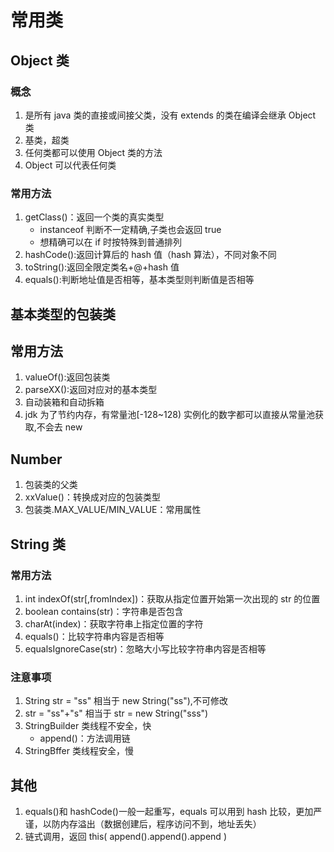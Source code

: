 # 常用类

## Object 类

### 概念

1. 是所有 java 类的直接或间接父类，没有 extends 的类在编译会继承 Object 类
2. 基类，超类
3. 任何类都可以使用 Object 类的方法
4. Object 可以代表任何类

### 常用方法

1. getClass()：返回一个类的真实类型
   - instanceof 判断不一定精确,子类也会返回 true
   - 想精确可以在 if 时按特殊到普通排列
2. hashCode():返回计算后的 hash 值（hash 算法），不同对象不同
3. toString():返回全限定类名+@+hash 值
4. equals():判断地址值是否相等，基本类型则判断值是否相等

## 基本类型的包装类

## 常用方法

1. valueOf():返回包装类
2. parseXX():返回对应对的基本类型
3. 自动装箱和自动拆箱
4. jdk 为了节约内存，有常量池[-128~128) 实例化的数字都可以直接从常量池获取,不会去 new

## Number

1. 包装类的父类
2. xxValue()：转换成对应的包装类型
3. 包装类.MAX_VALUE/MIN_VALUE：常用属性

## String 类

### 常用方法

1. int indexOf(str\[,fromIndex\])：获取从指定位置开始第一次出现的 str 的位置
2. boolean contains(str)：字符串是否包含
3. charAt(index)：获取字符串上指定位置的字符
4. equals()：比较字符串内容是否相等
5. equalsIgnoreCase(str)：忽略大小写比较字符串内容是否相等

### 注意事项

1. String str = "ss" 相当于 new String("ss"),不可修改
2. str = "ss"+"s" 相当于 str = new String("sss")
3. StringBuilder 类线程不安全，快
   - append()：方法调用链
4. StringBffer 类线程安全，慢

## 其他

1. equals()和 hashCode()一般一起重写，equals 可以用到 hash 比较，更加严谨，以防内存溢出（数据创建后，程序访问不到，地址丢失）
2. 链式调用，返回 this( append().append().append )
